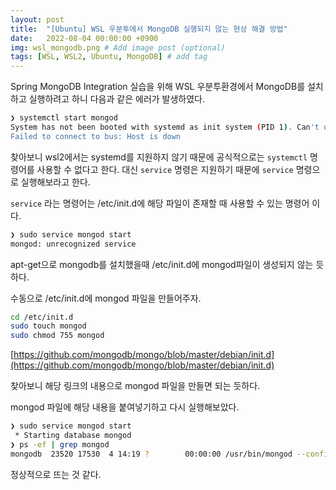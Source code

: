 ```yaml
---
layout: post
title:  "[Ubuntu] WSL 우분투에서 MongoDB 실행되지 않는 현상 해결 방법"
date:   2022-08-04 00:00:00 +0900
img: wsl_mongodb.png # Add image post (optional)
tags: [WSL, WSL2, Ubuntu, MongoDB] # add tag
---
```


Spring MongoDB Integration 실습을 위해 WSL 우분투환경에서 MongoDB를 설치하고 실행하려고 하니 
다음과 같은 에러가 발생하였다.

```bash
❯ systemctl start mongod
System has not been booted with systemd as init system (PID 1). Can't operate.
Failed to connect to bus: Host is down
```

찾아보니 wsl2에서는 systemd를 지원하지 않기 때문에 공식적으로는 `systemctl` 명령어를 사용할 수 없다고 한다. 대신 `service` 명령은 지원하기 때문에 `service` 명령으로 실행해보라고 한다.

`service` 라는 명령어는 /etc/init.d에 해당 파일이 존재할 때 사용할 수 있는 명령어 이다.

```bash
❯ sudo service mongod start
mongod: unrecognized service
```

apt-get으로 mongodb를 설치했을때 /etc/init.d에 mongod파일이 생성되지 않는 듯 하다.

수동으로 /etc/init.d에 mongod 파일을 만들어주자.

```bash
cd /etc/init.d
sudo touch mongod
sudo chmod 755 mongod
```

[https://github.com/mongodb/mongo/blob/master/debian/init.d](https://github.com/mongodb/mongo/blob/master/debian/init.d)

찾아보니 해당 링크의 내용으로 mongod 파일을 만들면 되는 듯하다.

mongod 파일에 해당 내용을 붙여넣기하고 다시 실행해보았다.

```bash
❯ sudo service mongod start
 * Starting database mongod                                                                             [ OK ]
❯ ps -ef | grep mongod
mongodb  23520 17530  4 14:19 ?        00:00:00 /usr/bin/mongod --config /etc/mongod.conf
```

정상적으로 뜨는 것 같다.
